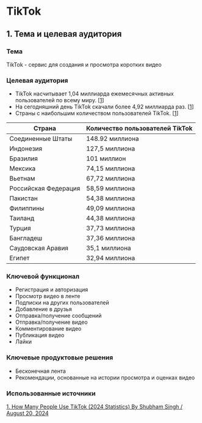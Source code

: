 # TikTok

## 1. Тема и целевая аудитория

### Тема

TikTok - сервис для создания и просмотра коротких видео

### Целевая аудитория

- TikTok насчитывает 1,04 миллиарда ежемесячных активных пользователей по всему миру. [[1](#использованные-источники)]
- На сегодняшний день TikTok скачали более 4,92 миллиарда раз. [[1](#использованные-источники)]
- Страны с наибольшим количеством пользователей TikTok. [[1](#использованные-источники)]

| Страна               | Количество пользователей TikTok |
|----------------------|----------------------------------|
| Соединенные Штаты     | 148.92 миллиона                  |
| Индонезия            | 127,5 миллиона                  |
| Бразилия             | 101 миллион                     |
| Мексика              | 74,15 миллиона                  |
| Вьетнам              | 67,72 миллиона                  |
| Российская Федерация | 58,59 миллиона                  |
| Пакистан             | 54,38 миллиона                  |
| Филиппины            | 49,09 миллиона                  |
| Таиланд              | 44,38 миллиона                  |
| Турция               | 37,73 миллиона                  |
| Бангладеш            | 37,36 миллиона                  |
| Саудовская Аравия    | 35,1 миллиона                   |
| Египет               | 32,94 миллиона                  |

### Ключевой функционал
- Регистрация и авторизация
- Просмотр видео в ленте
- Подписки на других пользователей
- Добавление в друзья
- Отправка/получение сообщений
- Отправка/получение видео
- Комментирование видео
- Публикация видео
- Лайки

### Ключевые продуктовые решения
- Бесконечная лента
- Рекомендации, основанные на истории просмотра и оценках видео
### Использованные источники

[1. How Many People Use TikTok (2024 Statistics)
By Shubham Singh / August 20, 2024](https://www.demandsage.com/tiktok-user-statistics/)

